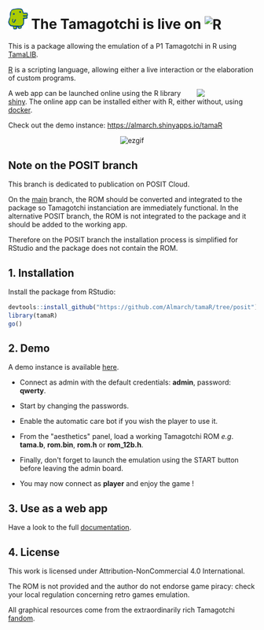 # <img src="inst/www/icon.png" alt="TaMaGoTcHi" width="40"/> The Tamagotchi is live on <img src="https://cran.r-project.org/Rlogo.svg" alt="R" width="45"/>

This is a package allowing the emulation of a P1 Tamagotchi in R using [TamaLIB](https://github.com/jcrona/tamalib).

[R](https://r-project.org) is a scripting language, allowing either a live interaction or the elaboration of custom programs.

<img src="https://upload.wikimedia.org/wikipedia/commons/e/ea/Docker_%28container_engine%29_logo_%28cropped%29.png" width="120px" align="right"/>

A web app can be launched online using the R library [shiny](https://shiny.posit.co). The online app can be installed either with R, either without, using [docker](https://docker.com).

Check out the demo instance: https://almarch.shinyapps.io/tamaR

<p align="center"><img src="https://github.com/user-attachments/assets/73957a59-64c4-4a3d-a7e6-bc7b5ac83d6f" alt = "ezgif" width="800px"/></p>


## Note on the POSIT branch

This branch is dedicated to publication on POSIT Cloud.

On the [main](https://github.com/Almarch/tamaR/tree/main) branch, the ROM should be converted and integrated to the package so Tamagotchi instanciation are immediately functional. In the alternative POSIT branch, the ROM is not integrated to the package and it should be added to the working app.

Therefore on the POSIT branch the installation process is simplified for RStudio and the package does not contain the ROM.

## 1. Installation

Install the package from RStudio:

```r
devtools::install_github("https://github.com/Almarch/tamaR/tree/posit")
library(tamaR)
go()
```

## 2. Demo

A demo instance is available [here](https://almarch.shinyapps.io/tamaR).

- Connect as admin with the default credentials: **admin**, password: **qwerty**.

- Start by changing the passwords.

- Enable the automatic care bot if you wish the player to use it.

- From the "aesthetics" panel, load a working Tamagotchi ROM <i>e.g</i>. **tama.b**, **rom.bin**, **rom.h** or **rom_12b.h**.

- Finally, don't forget to launch the emulation using the START button before leaving the admin board.

- You may now connect as **player** and enjoy the game !

## 3. Use as a web app

Have a look to the full [documentation](https://github.com/Almarch/tamaR/tree/main#4-use-as-a-web-app).

## 4. License 

This work is licensed under Attribution-NonCommercial 4.0 International.

The ROM is not provided and the author do not endorse game piracy: check your local regulation concerning retro games emulation.

All graphical resources come from the extraordinarily rich Tamagotchi [fandom](https://tamagotchi.fandom.com/wiki/Tamagotchi_(1996_Pet)).
